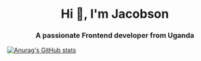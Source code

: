<h1 align="center">Hi 👋, I'm Jacobson</h1>
<h3 align="center">A passionate Frontend developer from Uganda</h3>

[![Anurag's GitHub stats](https://github-readme-stats.vercel.app/api?username=Loorinho)](https://github.com/anuraghazra/github-readme-stats)
